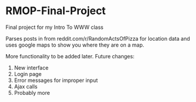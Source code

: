 RMOP-Final-Project
==================
Final project for my Intro To WWW class

Parses posts in from reddit.com/r/RandomActsOfPizza for location data and uses google maps to show you where they are on a map.

More functionality to be added later.  Future changes:

1.  New interface
2.  Login page
3.  Error messages for improper input
4.  Ajax calls
5.  Probably more
